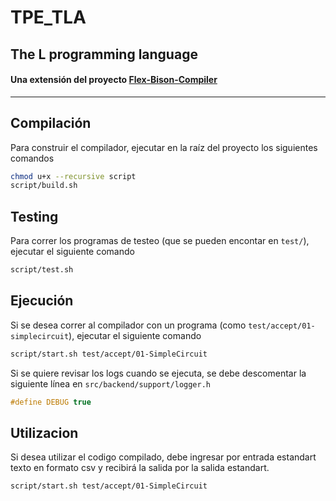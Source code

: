 # TPE_TLA
## The L programming language

#### Una extensión del proyecto [Flex-Bison-Compiler](https://github.com/agustin-golmar/Flex-Bison-Compiler) 
<hr>

## Compilación
Para construir el compilador, ejecutar en la raíz del proyecto los siguientes comandos

```bash
chmod u+x --recursive script
script/build.sh
```

## Testing
Para correr los programas de testeo (que se pueden encontar en `test/`), ejecutar el siguiente comando
```bash
script/test.sh
```

## Ejecución 
Si se desea correr al compilador con un programa (como `test/accept/01-simplecircuit`), ejecutar el siguiente comando
```bash
script/start.sh test/accept/01-SimpleCircuit
```
Si se quiere revisar los logs cuando se ejecuta, se debe descomentar la siguiente línea en `src/backend/support/logger.h`
```c
#define DEBUG true
```


## Utilizacion
Si desea utilizar el codigo compilado, debe ingresar por entrada estandart texto en formato csv y recibirá la salida por la salida estandart.
```bash
script/start.sh test/accept/01-SimpleCircuit
```